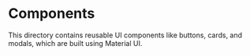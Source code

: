 # Components
This directory contains reusable UI components like buttons, cards, and modals, which are built using Material UI.
